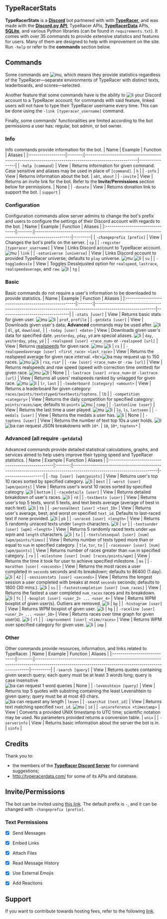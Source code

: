 ## TypeRacerStats
**TypeRacerStats** is a [**Discord**](https://discord.com/) bot partnered with with [**TypeRacer**](http://typeracer.com/), and was made with the [**Discord.py API**](https://pypi.org/project/discord.py/), TypeRacer APIs, [**TypeRacerData**](http://typeracerdata.com/) APIs, [**SQLite**](https://www.sqlite.org/index.html), and various Python libraries (can be found in `requirements.txt`). It comes with over 35 commands to provide extensive statistics and features for users. Many of them are designed to help with improvement on the site. Run `-help` or refer to the **commands** section below.


## Commands
Some commands are ![mu], which means they provide statistics regardless of the TypeRacer—separate environments of TypeRacer with distinct texts, leaderboards, and scores—selected.

Another feature that some commands have is the ability to ![li] your Discord account to a TypeRacer account; for commands with said feature, linked users will not have to type their TypeRacer username every time. This can be done using the `-link [typeracer_username]` command.

Finally, some commands' functionalities are limited according to the bot permissions a user has: regular, bot admin, or bot owner.

### Info
Info commands provide information for the bot.
| Name              | Example | Function                                                                                               | Aliases        |
|:------------------|:-------:|--------------------------------------------------------------------------------------------------------|----------------|
| `-help [command]` | View    | Returns information for given command. Case sensitive and aliases may be used in place of `[command]`. | `h`            |
| `-info`           | View    | Returns information about the bot.                                                                     | `abt`, `about` |
| `-invite`         | View    | Returns an invite link for the bot. Refer to the **Invite/Permissions** section below for permissions. | None           |
| `-donate`         | View    | Returns donation link to support the bot.                                                              | `support`      |

### Configuration
Configuration commands allow server admins to change the bot's prefix and users to configure the settings of their Discord account with regards to the bot.
| Name                             | Example | Function                                                                                       | Aliases |
|:---------------------------------|:-------:|------------------------------------------------------------------------------------------------|---------|
| `-changeprefix [prefix]`         | View    | Changes the bot's prefix on the server.                                                        | `cp`    |
| `-register [typeracer_username]` | View    | Links Discord account to TypeRacer account. ![mu]                                              | `link`  |
| `-setuniverse [universe]`        | View    | Links Discord account to provided TypeRacer universe; defaults to `play` universe. ![mu] ![li] | `su`    |
| `-toggledessle`                  | View    | Toggles Desslejusted option for `realspeed`, `lastrace`, `realspeedaverage`, and `raw`. ![li]  | `tg`    |

### Basic
Basic commands do not require a user's information to be downloaded to provide statistics.
| Name                                                 | Example | Function                                                                                                   | Aliases                          |
|:-----------------------------------------------------|:-------:|------------------------------------------------------------------------------------------------------------|----------------------------------|
| `-stats [user]`                                      | View    | Returns basic stats for given user. ![mu] ![li]                                                            | `prof`, `profile`                |
| `-getdata [user]`                                    | View    | Downloads given user's data; **Advanced** commands may be used after. ![li]                                | `dl`, `gd`, `download,`          |
| `-today [user] <date>`                               | View    | Downloads given user's data for specified date. `yesterday`, `yday`, `yd` are special aliases. ![li]       | `day`, `yesterday`, `yday`, `yd` |
| `-realspeed [user] <race_num>` or `-realspeed [url]` | View    | Returns [realspeeds](https://bit.ly/typeracerspeeds) for given race. ![mu] ![li]                           | `rs`                             |
| `-realspeedaverage [user] <first_race> <last_race>`  | View    | Returns the realspeed average for given race interval. <br\>![ba] may request up to 150 races. ![mu] ![li] | `rsa`, `rsa*`                    |
| `-raw [user] <race_num>` or `-raw [url]`             | View    | Returns realspeeds and _raw_ speed (speed with correction time omitted) for given race. ![mu] ![li]        | None                             |
| `-lastrace [user] <race_num>` or `-lastrace [url]`   | View    | Returns all users' realspeeds ranked by unlagged for given race. ![mu] ![li]                               | `lr`, `last`                     |
| `-leaderboard [category] <amount>`                   | View    | Returns a leaderboard for given category: `races/points/textstyped/textbests/toptens`.                     | `lb`                             |
| `-competition <category>`                            | View    | Returns the daily competition for specified category: `points/races/wpm`; defaults to `points` ![mu]       | `comp`                           |
| `-lastonline [user]`                                 | View    | Returns the last time a user played. ![mu] ![li]                                                           | `lo`, `ls`, `lastseen`           |
| `-medals [user]`                                     | View    | Returns the medals a user has. ![li]                                                                       | None                             |
| `-toptens [user]`                                    | View    | Returns the number of text top 10s a user holds. ![li]<br/>![ba] can request JSON breakdowns with `10*`.   | `10`, `10*`, `toptens*`          |

### Advanced (all require `-getdata`)
Advanced commands provide detailed statistical calculations, graphs, and services aimed to help users improve their typing speed and TypeRacer statistics.
| Name                                              | Example | Function                                                                                                               | Aliases            |
|:--------------------------------------------------|:-------:|------------------------------------------------------------------------------------------------------------------------|--------------------|
| `-top [user] [wpm/points]`                        | View    | Returns user's top 10 races sorted by specified category. ![li]                                                        | `best`             |
| `-worst [user] [wpm/points]`                      | View    | Returns user's worst 10 races sorted by specified cateogry. ![li]                                                      | `bottom`           |
| `-racedetails [user]`                             | View    | Returns detailed breakdown of user's races. ![li]                                                                      | `rd`               |
| `-textbests [user]`                               | View    | Returns user's top 5 texts, worst 5 texts, and text bests average (average of best in each text). ![li]                | `tb`               |
| `-personalbest [user] <text_ID>`                  | View    | Returns user's average, best, and worst on specified `text_id`. Defaults to last-raced text if none provided. ![li]    | `pb`               |
| `-unraced [user] <length>`                        | View    | Returns 5 randomly unraced texts under `length` characters. ![li]                                                      | `ur`               |
| `-textsunder [user] [wpm] <length>`               | View    | Returns 5 randomly raced texts under `wpm` wpm and `length` characters. ![li]                                          | `tu`               |
| `-textslessequal [user] [num] [wpm/points/times]` | View    | Returns number of texts typed more than or equal to `num` in specified category.                                       | `tle`, `tor`, `to` |
| `-racesover [user] [num] [wpm/points]`            | View    | Returns number of races greater than `num` in specified category.                                                      | `ro`               |
| `-milestone [user] [num] [races/points/wpm]`      | View    | Returns the time it took for user to achieve specified milestone.                                                      | `ms`               |
| `-marathon [user] <seconds>`                      | View    | Returns the most races a user completed in `seconds` seconds and its breakdown; defaults to 86400 (1 day). ![li]       | `42`               |
| `-sessionstats [user] <seconds>`                  | View    | Returns the longest session a user completed with breaks at most `seconds` seconds; defaults to 1800 (30 mins.). ![li] | `ss`               |
| `-fastestcompletion [user] [num_races]`           | View    | Returns the fastest a user completed `num_races` races and its breakdown. ![li]                                        | `fc`               |
| `-boxplot [user] <user_2> ... <user_4>`           | View    | Returns WPM boxplot of given user(s). Outliers are removed. ![li]                                                      | `bp`               |
| `-histogram [user]`                               | View    | Returns WPM boxplot of given user. ![li]                                                                               | `hg`               |
| `-raceline [user] <user_2> ... <user_10>`         | View    | Returns races over time graph for given user(s). ![li]                                                                 | `rl`               |
| `-improvement [user] <time/races>`                | View    | Returns WPM over specified category for given user. ![li]                                                              | `imp`              |

### Other
Other commands provide resources, information, and links related to TypeRacer.
| Name                         | Example | Function                                                                                                                                                | Aliases  |
|:-----------------------------|:-------:|---------------------------------------------------------------------------------------------------------------------------------------------------------|----------|
| `-search [query]`            | View    | Returns quotes containing given search query; each query must be at least 3 words long; query is case insensitive<br/> ![ba] can request 1 word queries | None     |
| `-levenshtein [query]`       | View    | Returns top 5 quotes with substring containing the least Levenshtein to given query; query must be at most 40 chars.<br/> ![ba] can request any length  | `leven`  |
| `-searchid [text_id]`        | View    | Returns text matching specified `text_id`. ![mu]                                                                                                        | `id`     |
| `-unixreference <timestamp>` | View    | Converts a provided UNIX timestamp to UTC time; scientific notation may be used. No parameters provided returns a conversion table.                     | `unix`   |
| `-serverinfo`                | View    | Returns basic information about the server the bot is in.                                                                                               |  `sinfo` |

[mu]: https://img.shields.io/badge/-multiverse-d3d3d3
[li]: https://img.shields.io/badge/-link-ffcc00
[ba]: https://img.shields.io/badge/-bot%20admins-ff4500

## Credits
Thank you to:
* the members of the [**TypeRacer Discord Server**](https://discord.com/invite/typeracer) for command suggestions;
* http://typeracerdata.com/ for some of its APIs and database.


## Invite/Permissions
The bot can be invited using [this link](https://discord.com/api/oauth2/authorize?client_id=742267194443956334&permissions=378944&scope=bot). The default prefix is `-`, and it can be changed with `-changeprefix [prefix]`.
### Text Permissions
- [x] Send Messages
- [x] Embed Links
- [x] Attach Files
- [x] Read Message History
- [x] Use External Emojis
- [x] Add Reactions


## Support
If you want to contribute towards hosting fees, refer to the following [link](https://www.paypal.me/e3e2).